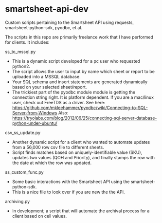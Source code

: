 # smartsheet-api-dev
Custom scripts pertaining to the Smartsheet API using requests, smartsheet-python-sdk, pyodbc, et al.

The scripts in this repo are primarily freelance work that I have performed for clients. It includes:

ss_to_mssql.py
- This is a dynamic script developed for a pc user who requested python2.
- The script allows the user to input by name which sheet or report to be uploaded into a MSSQL database.
- Your SQL schema and insert statements are generated dynamically based on your selected sheet/report.
- The trickiest part of the pyodbc module module is getting the connection string right. It is platform dependent.
    If you are a mac/linux user, check out FreeTDS as a driver.
    See here: https://github.com/mkleehammer/pyodbc/wiki/Connecting-to-SQL-Server-from-Windows
    Also: https://tryolabs.com/blog/2012/06/25/connecting-sql-server-database-python-under-ubuntu/
    
csv_ss_update.py
- Another dynamic script for a client who wanted to automate updates from a 56,000 row csv file to different sheets.
- Script finds matches based on uniquely-identifiable value (SKU), updates two values (QOH and Priority), and finally
    stamps the row with the date at which the row was updated.
    
ss_custom_func.py
- Some basic interactions with the Smartsheet API using the smartsheet-python-sdk.
- This is a nice file to look over if you are new the the API. 

archiving.py
- In development; a script that will automate the archival process for a client based on cell values. 
